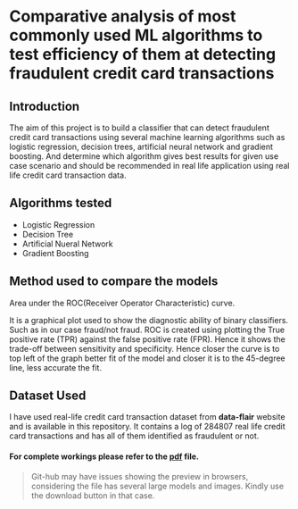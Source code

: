 # Comparative analysis of most commonly used ML algorithms to test efficiency of them at detecting fraudulent credit card transactions  
  
## Introduction  

<p> The aim of this project is to build a classifier that can detect fraudulent credit card transactions using
several machine learning algorithms such as logistic regression, decision trees, artificial neural network
and gradient boosting. And determine which algorithm gives best results for given use case scenario and
should be recommended in real life application using real life credit card transaction data. </p>  

## Algorithms tested  

- Logistic Regression  
- Decision Tree  
- Artificial Nueral Network  
- Gradient Boosting  

## Method used to compare the models  

Area under the ROC(Receiver Operator Characteristic) curve.
<p> It is a graphical plot used to show the diagnostic ability of binary classifiers. Such as in our case fraud/not fraud. ROC is created using plotting the True positive rate (TPR) against the false positive rate (FPR). Hence it shows the trade-off between sensitivity and specificity. Hence closer the curve is to top left of the graph better fit of the model and closer it is to the 45-degree line, less accurate the fit. </p>  

## Dataset Used  
  
<p>I have used real-life credit card transaction dataset from <b>data-flair</b> website and is available in this repository. It contains a log of 284807 real life credit card transactions and has all of them identified as fraudulent or not. </p>  

#### For complete workings please refer to the [pdf](https://github.com/Lord-DVD/CC-Fraud/blob/main/Testing_Different_ML_Algorithms.pdf) file. 

> Git-hub may have issues showing the preview in browsers, considering the file has several large models and images. Kindly use the download button in that case.
